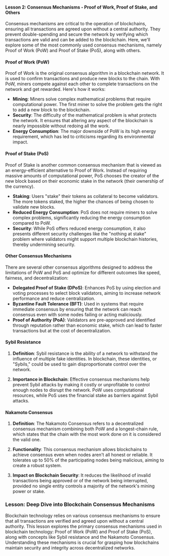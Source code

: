 #### Lesson 2: Consensus Mechanisms - Proof of Work, Proof of Stake, and Others

Consensus mechanisms are critical to the operation of blockchains, ensuring all transactions are agreed upon without a central authority. They prevent double-spending and secure the network by verifying which transactions are valid and can be added to the blockchain. Here, we'll explore some of the most commonly used consensus mechanisms, namely Proof of Work (PoW) and Proof of Stake (PoS), along with others.

#### **Proof of Work (PoW)**

Proof of Work is the original consensus algorithm in a blockchain network. It is used to confirm transactions and produce new blocks to the chain. With PoW, miners compete against each other to complete transactions on the network and get rewarded. Here's how it works:

- **Mining**: Miners solve complex mathematical problems that require computational power. The first miner to solve the problem gets the right to add a new block to the blockchain.
- **Security**: The difficulty of the mathematical problem is what protects the network. It ensures that altering any aspect of the blockchain is nearly impossible without redoing all the work.
- **Energy Consumption**: The major downside of PoW is its high energy requirement, which has led to criticisms regarding its environmental impact.

#### **Proof of Stake (PoS)**

Proof of Stake is another common consensus mechanism that is viewed as an energy-efficient alternative to Proof of Work. Instead of requiring massive amounts of computational power, PoS chooses the creator of the new block based on their economic stake in the network (their ownership of the currency).

- **Staking**: Users "stake" their tokens as collateral to become validators. The more tokens staked, the higher the chances of being chosen to validate new blocks.
- **Reduced Energy Consumption**: PoS does not require miners to solve complex problems, significantly reducing the energy consumption compared to PoW.
- **Security**: While PoS offers reduced energy consumption, it also presents different security challenges like the "nothing at stake" problem where validators might support multiple blockchain histories, thereby undermining security.

#### **Other Consensus Mechanisms**

There are several other consensus algorithms designed to address the limitations of PoW and PoS and optimize for different outcomes like speed, fairness, and decentralization:

- **Delegated Proof of Stake (DPoS)**: Enhances PoS by using election and voting processes to select block validators, aiming to increase network performance and reduce centralization.
- **Byzantine Fault Tolerance (BFT)**: Used in systems that require immediate consensus by ensuring that the network can reach consensus even with some nodes failing or acting maliciously.
- **Proof of Authority (PoA)**: Validators are pre-approved and identified through reputation rather than economic stake, which can lead to faster transactions but at the cost of decentralization.

#### Sybil Resistance

1. **Definition**: Sybil resistance is the ability of a network to withstand the influence of multiple fake identities. In blockchain, these identities, or "Sybils," could be used to gain disproportionate control over the network.

2. **Importance in Blockchain**: Effective consensus mechanisms help prevent Sybil attacks by making it costly or unprofitable to control enough nodes to disrupt the network. PoW uses computational resources, while PoS uses the financial stake as barriers against Sybil attacks.

#### Nakamoto Consensus

1. **Definition**: The Nakamoto Consensus refers to a decentralized consensus mechanism combining both PoW and a longest-chain rule, which states that the chain with the most work done on it is considered the valid one.

2. **Functionality**: This consensus mechanism allows blockchains to achieve consensus even when nodes aren't all honest or reliable. It tolerates up to 50% of the participating nodes being malicious, aiming to create a robust system.

3. **Impact on Blockchain Security**: It reduces the likelihood of invalid transactions being approved or of the network being interrupted, provided no single entity controls a majority of the network's mining power or stake.

### Lesson: Deep Dive into Blockchain Consensus Mechanisms

Blockchain technology relies on various consensus mechanisms to ensure that all transactions are verified and agreed upon without a central authority. This lesson explores the primary consensus mechanisms used in blockchain technology: Proof of Work (PoW) and Proof of Stake (PoS), along with concepts like Sybil resistance and the Nakamoto Consensus. Understanding these mechanisms is crucial for grasping how blockchains maintain security and integrity across decentralized networks.
